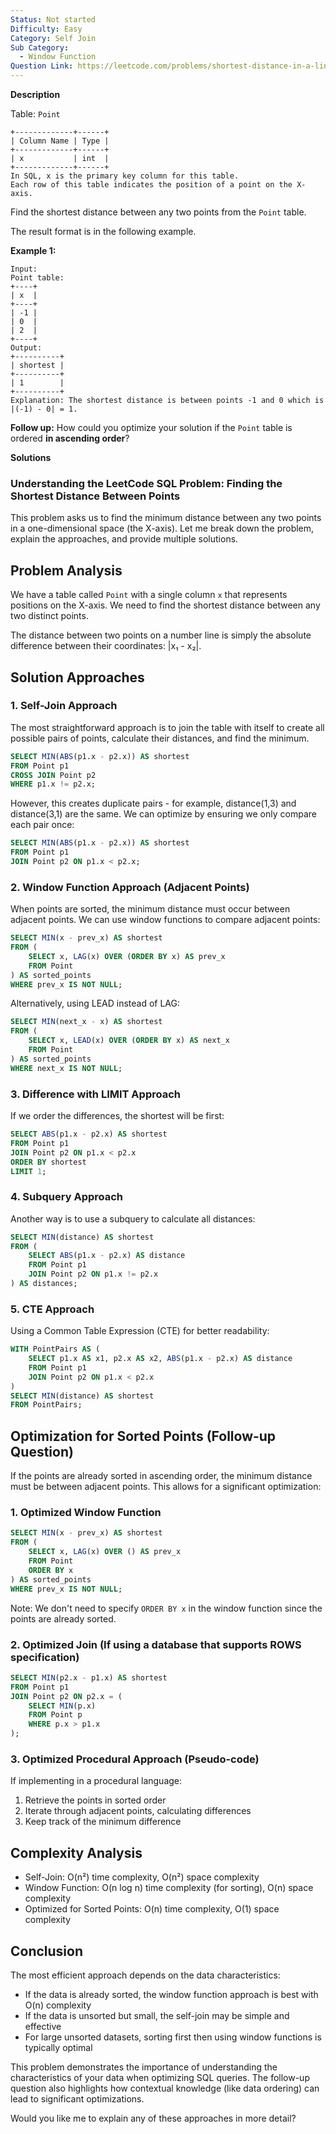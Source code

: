 ```yaml
---
Status: Not started
Difficulty: Easy
Category: Self Join
Sub Category:
  - Window Function
Question Link: https://leetcode.com/problems/shortest-distance-in-a-line
---
```

**Description**

Table: `Point`

```Plain
+-------------+------+
| Column Name | Type |
+-------------+------+
| x           | int  |
+-------------+------+
In SQL, x is the primary key column for this table.
Each row of this table indicates the position of a point on the X-axis.
```

Find the shortest distance between any two points from the `Point` table.

The result format is in the following example.

**Example 1:**

```Plain
Input:
Point table:
+----+
| x  |
+----+
| -1 |
| 0  |
| 2  |
+----+
Output:
+----------+
| shortest |
+----------+
| 1        |
+----------+
Explanation: The shortest distance is between points -1 and 0 which is |(-1) - 0| = 1.
```

**Follow up:** How could you optimize your solution if the `Point` table is ordered **in ascending order**?

**Solutions**

### Understanding the LeetCode SQL Problem: Finding the Shortest Distance Between Points

This problem asks us to find the minimum distance between any two points in a one-dimensional space (the X-axis). Let me break down the problem, explain the approaches, and provide multiple solutions.

## Problem Analysis

We have a table called `Point` with a single column `x` that represents positions on the X-axis. We need to find the shortest distance between any two distinct points.

The distance between two points on a number line is simply the absolute difference between their coordinates: |x₁ - x₂|.

## Solution Approaches

### 1. Self-Join Approach

The most straightforward approach is to join the table with itself to create all possible pairs of points, calculate their distances, and find the minimum.

```SQL
SELECT MIN(ABS(p1.x - p2.x)) AS shortest
FROM Point p1
CROSS JOIN Point p2
WHERE p1.x != p2.x;
```

However, this creates duplicate pairs - for example, distance(1,3) and distance(3,1) are the same. We can optimize by ensuring we only compare each pair once:

```SQL
SELECT MIN(ABS(p1.x - p2.x)) AS shortest
FROM Point p1
JOIN Point p2 ON p1.x < p2.x;
```

### 2. Window Function Approach (Adjacent Points)

When points are sorted, the minimum distance must occur between adjacent points. We can use window functions to compare adjacent points:

```SQL
SELECT MIN(x - prev_x) AS shortest
FROM (
    SELECT x, LAG(x) OVER (ORDER BY x) AS prev_x
    FROM Point
) AS sorted_points
WHERE prev_x IS NOT NULL;
```

Alternatively, using LEAD instead of LAG:

```SQL
SELECT MIN(next_x - x) AS shortest
FROM (
    SELECT x, LEAD(x) OVER (ORDER BY x) AS next_x
    FROM Point
) AS sorted_points
WHERE next_x IS NOT NULL;
```

### 3. Difference with LIMIT Approach

If we order the differences, the shortest will be first:

```SQL
SELECT ABS(p1.x - p2.x) AS shortest
FROM Point p1
JOIN Point p2 ON p1.x < p2.x
ORDER BY shortest
LIMIT 1;
```

### 4. Subquery Approach

Another way is to use a subquery to calculate all distances:

```SQL
SELECT MIN(distance) AS shortest
FROM (
    SELECT ABS(p1.x - p2.x) AS distance
    FROM Point p1
    JOIN Point p2 ON p1.x != p2.x
) AS distances;
```

### 5. CTE Approach

Using a Common Table Expression (CTE) for better readability:

```SQL
WITH PointPairs AS (
    SELECT p1.x AS x1, p2.x AS x2, ABS(p1.x - p2.x) AS distance
    FROM Point p1
    JOIN Point p2 ON p1.x < p2.x
)
SELECT MIN(distance) AS shortest
FROM PointPairs;
```

## Optimization for Sorted Points (Follow-up Question)

If the points are already sorted in ascending order, the minimum distance must be between adjacent points. This allows for a significant optimization:

### 1. Optimized Window Function

```SQL
SELECT MIN(x - prev_x) AS shortest
FROM (
    SELECT x, LAG(x) OVER () AS prev_x
    FROM Point
    ORDER BY x
) AS sorted_points
WHERE prev_x IS NOT NULL;
```

Note: We don't need to specify `ORDER BY x` in the window function since the points are already sorted.

### 2. Optimized Join (If using a database that supports ROWS specification)

```SQL
SELECT MIN(p2.x - p1.x) AS shortest
FROM Point p1
JOIN Point p2 ON p2.x = (
    SELECT MIN(p.x)
    FROM Point p
    WHERE p.x > p1.x
);
```

### 3. Optimized Procedural Approach (Pseudo-code)

If implementing in a procedural language:

1. Retrieve the points in sorted order
2. Iterate through adjacent points, calculating differences
3. Keep track of the minimum difference

## Complexity Analysis

- Self-Join: O(n²) time complexity, O(n²) space complexity
- Window Function: O(n log n) time complexity (for sorting), O(n) space complexity
- Optimized for Sorted Points: O(n) time complexity, O(1) space complexity

## Conclusion

The most efficient approach depends on the data characteristics:

- If the data is already sorted, the window function approach is best with O(n) complexity
- If the data is unsorted but small, the self-join may be simple and effective
- For large unsorted datasets, sorting first then using window functions is typically optimal

This problem demonstrates the importance of understanding the characteristics of your data when optimizing SQL queries. The follow-up question also highlights how contextual knowledge (like data ordering) can lead to significant optimizations.

Would you like me to explain any of these approaches in more detail?